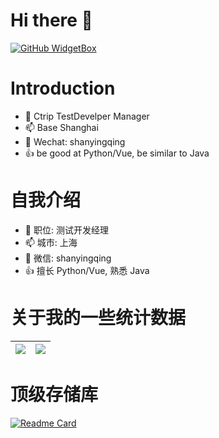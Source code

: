 # Hi there 👋
[![GitHub WidgetBox](https://github-widgetbox.vercel.app/api/profile?username=462548187&data=followers,repositories,stars,commits)](https://github.com/462548187/)

# Introduction
- 🔭 Ctrip TestDevelper Manager
- 📫 Base Shanghai
- 💬 Wechat: shanyingqing
- 👍 be good at Python/Vue, be similar to Java


# 自我介绍
- 🔭 职位: 测试开发经理
- 📫 城市: 上海
- 💬 微信: shanyingqing
- 👍 擅长 Python/Vue, 熟悉 Java

# 关于我的一些统计数据
| <a href="https://github.com/462548187/"><img align="center" src="https://github-readme-stats.vercel.app/api?username=462548187&show_icons=true&theme=radical" /></a> | <a href="https://github.com/462548187/"><img align="center" src="https://github-readme-stats.vercel.app/api/top-langs/?username=462548187&layout=compact&theme=radical&langs_count=8" /></a> |
|-----------------------------------------------------------------------------------------------------------------------------------------------------------------------------------------------------------------------------------------------------------------|----------------------------------------------------------------------------------------------------------------------------------------------------------------------------------------------------------------------|


# 顶级存储库
[![Readme Card](https://github-readme-stats.vercel.app/api/pin/?username=462548187&repo=fastApiFramework)](https://github.com/462548187/fastApiFramework)
